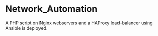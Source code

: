 # Network_Automation
A PHP script on  Nginx webservers and a HAProxy load-balancer using Ansible is deployed.

